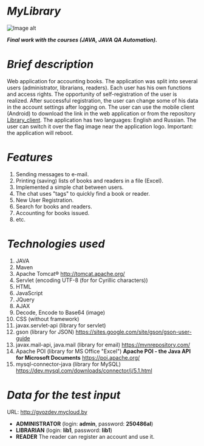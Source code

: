 # <i>MyLibrary</i>
![Image alt](https://github.com/gvozdev1986/MyLibrary/blob/master/webapp/img/logo.png)

<b><i>Final work with the courses (JAVA, JAVA QA Automation).</i></b>


# <i>Brief description</i>
Web application for accounting books. 
The application was split into several users (administrator, librarians, readers). 
Each user has his own functions and access rights. 
The opportunity of self-registration of the user is realized. 
After successful registration, the user can change some of his data in the account settings after logging on. 
The user can use the mobile client (Android) to download the link in the web application or from the repository [Library_client](https://github.com/gvozdev1986/MyLibraryClient/blob/master/Library_client.apk "Download mobile application"). The application has two languages: English and Russian. 
The user can switch it over the flag image near the application logo. 
Important: the application will reboot. 

# <i>Features</i>
1. Sending messages to e-mail.
2. Printing (saving) lists of books and readers in a file (Excel).
3. Implemented a simple chat between users.
4. The chat uses "tags" to quickly find a book or reader.
5. New User Registration.
6. Search for books and readers.
7. Accounting for books issued.
8. etc.

# <i>Technologies used</i>
1. JAVA
2. Maven
3. Apache Tomcat® http://tomcat.apache.org/
4. Servlet (encoding UTF-8 (for for Cyrillic characters))
5. HTML
6. JavaScript 
7. JQuery
8. AJAX
9. Decode, Encode to Base64 (image)
10. CSS (without framework)
11. javax.servlet-api (library for servlet)
12. gson (library for JSON) https://sites.google.com/site/gson/gson-user-guide
13. javax.mail-api, java.mail (library for email) https://mvnrepository.com/
14. Apache POI (library for MS Office "Excel") <b>Apache POI - the Java API for Microsoft Documents</b> https://poi.apache.org/
15. mysql-connector-java (library for MySQL) https://dev.mysql.com/downloads/connector/j/5.1.html

# <i>Data for the test input</i>
URL: http://gvozdev.mycloud.by
* <b>ADMINISTRATOR</b> (login: <b>admin</b>, password: <b>250486al</b>)
* <b>LIBRARIAN</b> (login: <b>lib1</b>, password: <b>lib1</b>)
* <b>READER</b> The reader can register an account and use it.
